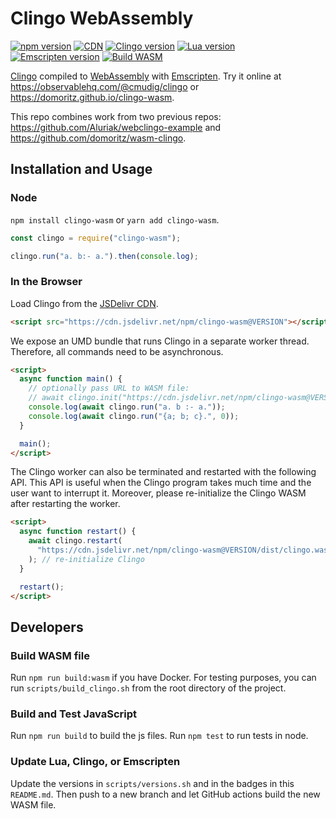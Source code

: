 # Clingo WebAssembly

[![npm version](https://img.shields.io/npm/v/clingo-wasm.svg)](https://www.npmjs.com/package/clingo-wasm)
[![CDN](https://data.jsdelivr.com/v1/package/npm/clingo-wasm/badge?style=rounded)](https://www.jsdelivr.com/package/npm/clingo-wasm)
[![Clingo version](https://img.shields.io/badge/Clingo-5.7.1-blue)](https://github.com/potassco/clingo)
[![Lua version](https://img.shields.io/badge/Lua-5.4.6-blue)](https://github.com/lua/lua)
[![Emscripten version](https://img.shields.io/badge/Emscripten-3.1.64-blue)](https://emscripten.org)
[![Build WASM](https://github.com/domoritz/clingo-wasm/actions/workflows/release.yml/badge.svg)](https://github.com/domoritz/clingo-wasm/actions/workflows/release.yml)

[Clingo](https://github.com/potassco/clingo) compiled to [WebAssembly](https://webassembly.org/) with [Emscripten](https://kripken.github.io/emscripten-site/).
Try it online at <https://observablehq.com/@cmudig/clingo> or <https://domoritz.github.io/clingo-wasm>.

This repo combines work from two previous repos: <https://github.com/Aluriak/webclingo-example> and <https://github.com/domoritz/wasm-clingo>.

## Installation and Usage

### Node

`npm install clingo-wasm` or `yarn add clingo-wasm`.

```js
const clingo = require("clingo-wasm");

clingo.run("a. b:- a.").then(console.log);
```

### In the Browser

Load Clingo from the [JSDelivr CDN](https://www.jsdelivr.com/package/npm/clingo-wasm).

```html
<script src="https://cdn.jsdelivr.net/npm/clingo-wasm@VERSION"></script>
```

We expose an UMD bundle that runs Clingo in a separate worker thread. Therefore, all commands need to be asynchronous.

```html
<script>
  async function main() {
    // optionally pass URL to WASM file:
    // await clingo.init("https://cdn.jsdelivr.net/npm/clingo-wasm@VERSION/dist/clingo.wasm")
    console.log(await clingo.run("a. b :- a."));
    console.log(await clingo.run("{a; b; c}.", 0));
  }

  main();
</script>
```

The Clingo worker can also be terminated and restarted with the following API. This API is useful when the Clingo program takes much time and the user want to interrupt it. Moreover, please re-initialize the Clingo WASM after restarting the worker.

```html
<script>
  async function restart() {
    await clingo.restart(
      "https://cdn.jsdelivr.net/npm/clingo-wasm@VERSION/dist/clingo.wasm"
    ); // re-initialize Clingo
  }

  restart();
</script>
```

## Developers

### Build WASM file

Run `npm run build:wasm` if you have Docker. For testing purposes, you can run `scripts/build_clingo.sh` from the root directory of the project.

### Build and Test JavaScript

Run `npm run build` to build the js files. Run `npm test` to run tests in node.

### Update Lua, Clingo, or Emscripten

Update the versions in `scripts/versions.sh` and in the badges in this `README.md`. Then push to a new branch and let GitHub actions build the new WASM file.
